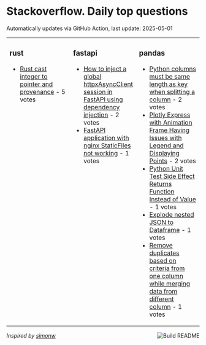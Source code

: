# Stackoverflow. Daily top questions 

Automatically updates via GitHub Action, last update: <!-- date starts -->2025-05-01<!-- date ends -->


<table><tr><td valign="top" width="33%">

### rust
<!-- rust starts -->
* [Rust cast integer to pointer and provenance](https://stackoverflow.com/questions/79601942/rust-cast-integer-to-pointer-and-provenance) - 5 votes
<!-- rust ends -->
</td><td valign="top" width="34%">


### fastapi
<!-- fastapi starts -->
* [How to inject a global httpxAsyncClient session in FastAPI using dependency injection](https://stackoverflow.com/questions/79601835/how-to-inject-a-global-httpx-asyncclient-session-in-fastapi-using-dependency-inj) - 2 votes
* [FastAPI application with nginx  StaticFiles not working](https://stackoverflow.com/questions/79599624/fastapi-application-with-nginx-staticfiles-not-working) - 1 votes
<!-- fastapi ends -->
</td><td valign="top" width="34%">


### pandas
<!-- pandas starts -->
* [Python columns must be same length as key when splitting a column](https://stackoverflow.com/questions/79601812/python-columns-must-be-same-length-as-key-when-splitting-a-column) - 2 votes
* [Plotly Express with Animation Frame Having Issues with Legend and Displaying Points](https://stackoverflow.com/questions/79601117/plotly-express-with-animation-frame-having-issues-with-legend-and-displaying-po) - 2 votes
* [Python Unit Test Side Effect Returns Function Instead of Value](https://stackoverflow.com/questions/79600747/python-unit-test-side-effect-returns-function-instead-of-value) - 1 votes
* [Explode nested JSON to Dataframe](https://stackoverflow.com/questions/79600924/explode-nested-json-to-dataframe) - 1 votes
* [Remove duplicates based on criteria from one column while merging data from different column](https://stackoverflow.com/questions/79600443/remove-duplicates-based-on-criteria-from-one-column-while-merging-data-from-diff) - 1 votes
<!-- pandas ends -->
</td></tr></table>

<a href="https://github.com/hp0404/hp0404/actions"><img src="https://github.com/hp0404/hp0404/workflows/Build%20README/badge.svg" align="right" alt="Build README"></a> <p>*Inspired by  [simonw](https://github.com/simonw/simonw)*</p>
